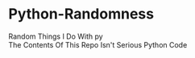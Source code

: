 # Python-Randomness
Random Things I Do With py\
The Contents Of This Repo Isn't Serious Python Code
